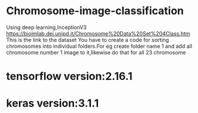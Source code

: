# Chromosome-image-classification
Using deep learning,InceptionV3
https://bioimlab.dei.unipd.it/Chromosome%20Data%20Set%204Class.htm
This is the link to the dataset
You have to create a code for sorting chromosomes into individual folders.For eg create folder name 1 and add all chromosome number 1 image to it,likewise do that for all 23 chromosome

# tensorflow version:2.16.1
# keras version:3.1.1

